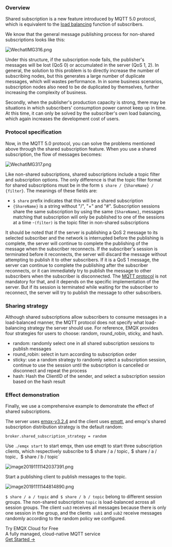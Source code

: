 ### Overview

Shared subscription is a new feature introduced by MQTT 5.0 protocol, which is equivalent to the [load balancing](https://www.emqx.com/en/blog/mqtt-broker-clustering-part-2-sticky-session-load-balancing) function of subscribers.

We know that the general message publishing process for non-shared subscriptions looks like this:

![WechatIMG316.png](https://assets.emqx.com/images/47ff10326b8cd86daa0cedd5de5ee9f3.png)

Under this structure, if the subscription node fails, the publisher's messages will be lost (QoS 0) or accumulated in the server (QoS 1, 2). In general, the solution to this problem is to directly increase the number of subscribing nodes, but this generates a large number of duplicate messages, which will wastes performance. In in some business scenarios, subscription nodes also need to be de duplicated by themselves, further increasing the complexity of business.

Secondly, when the publisher's production capacity is strong, there may be situations in which subscribers' consumption power cannot keep up in time. At this time, it can only be solved by the subscriber's own load balancing, which again increases the development cost of users.

### Protocol specification

Now, in the MQTT 5.0 protocol, you can solve the problems mentioned above through the shared subscription feature. When you use a shared subscription, the flow of messages becomes:

![WechatIMG317.png](https://assets.emqx.com/images/9aace6468a314ac10cd9badefb79f9d1.png)

Like non-shared subscriptions, shared subscriptions include a topic filter and subscription options. The only difference is that the topic filter format for shared subscriptions must be in the form `$ share / {ShareName} / {filter}`. The meanings of these fields are:

- `$ share` prefix indicates that this will be a shared subscription
- `{ShareName}` is a string without "/", "+" and "#". Subscription sessions share the same subscription by using the same `{ShareName}`, messages matching that subscription will only be published to one of the sessions at a time
  -`(filter)` is the topic filter in non-shared subscriptions

It should be noted that if the server is publishing a QoS 2 message to its selected subscriber and the network is interrupted before the publishing is complete, the server will continue to complete the publishing of the message when the subscriber reconnects. If the subscriber's session is terminated before it reconnects, the server will discard the message without attempting to publish it to other subscribers. If it is a QoS 1 message, the server can continue to complete the publishing after the subscriber reconnects, or it can immediately try to publish the message to other subscribers when the subscriber is disconnected. The [MQTT protocol](https://www.emqx.com/en/mqtt-guide) is not mandatory for that, and it depends on the specific implementation of the server. But if its session is terminated while waiting for the subscriber to reconnect, the server will try to publish the message to other subscribers.

### Sharing strategy

Although shared subscriptions allow subscribers to consume messages in a load-balanced manner, the MQTT protocol does not specify what load-balancing strategy the server should use. For reference, EMQX provides four strategies  for users to choose: random, round_robin, sticky, and hash.

- random: randomly select one in all shared subscription sessions to publish messages 
- round_robin: select in turn according to subscription order
- sticky: use a random strategy to randomly select a subscription session, continue to use the session until the subscription is cancelled or disconnect and repeat the process
- hash: Hash the ClientID of the sender, and select a subscription session based on the hash result

### Effect demonstration

Finally, we use a comprehensive example to demonstrate the effect of shared subscriptions.

The server uses [emqx-v3.2.4](https://github.com/emqx/emqx/tree/v3.2.4) and the client uses [emqtt](https://github.com/emqx/emqtt), and emqx's shared subscription distribution strategy is the default random:

`broker.shared_subscription_strategy = random`

Use `./emqx start` to start emqx, then use emqtt to start three subscription clients, which respectively subscribe to $ share / a / topic`,` $ share / a / topic`, `$ share / b / topic`

![image20191111142037391.png](https://assets.emqx.com/images/c3ebf7c105b985765208819e67af4c6d.png)

Start a publishing client to publish messages to the topic.

![image20191111144814890.png](https://assets.emqx.com/images/d78a66888dfa5664dc44a819a5b195c6.png)

`$ share / a / topic` and` $ share / b / topic` belong to different session groups. The non-shared subscription  `topic` is load-balanced across all session groups. The client `sub3` receives all messages because there is only one session in the group, and the clients` sub1` and `sub2` receive messages randomly according to the random policy we configured.


<section class="promotion">
    <div>
        Try EMQX Cloud for Free
        <div class="is-size-14 is-text-normal has-text-weight-normal">A fully managed, cloud-native MQTT service</div>
    </div>
    <a href="https://accounts.emqx.com/signup?continue=https://cloud-intl.emqx.com/console/deployments/0?oper=new" class="button is-gradient px-5">Get Started →</a>
</section>
